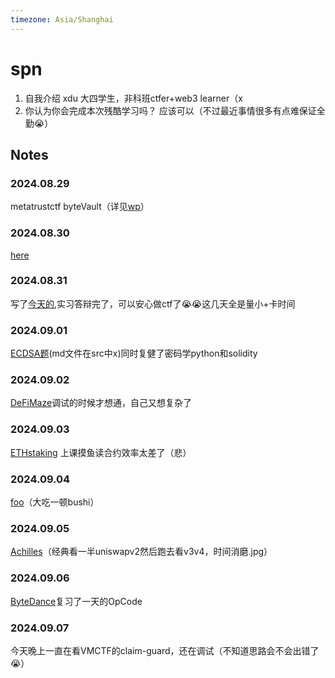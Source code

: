```yaml
---
timezone: Asia/Shanghai
---
```



# spn

1. 自我介绍
   xdu 大四学生，非科班ctfer+web3 learner（x
2. 你认为你会完成本次残酷学习吗？
   应该可以（不过最近事情很多有点难保证全勤😭）

## Notes

<!-- Content_START -->

### 2024.08.29 

metatrustctf byteVault（详见[wp](https://github.com/spn21/Web3-CTF-Intensive-CoLearning/tree/main/Writeup/spn)）

### 2024.08.30
[here](https://github.com/spn21/web3-ctf-learning/tree/main/metatrustctf/guessgame)

### 2024.08.31
写了[今天的](https://github.com/spn21/web3-ctf-learning/tree/main/metatrustctf/NaryReistry),实习答辩完了，可以安心做ctf了😭😭这几天全是量小+卡时间

### 2024.09.01
[ECDSA题](https://github.com/spn21/web3-ctf-learning/blob/main/metatrustctf/test/ECDSA.sol)(md文件在src中x)同时复健了密码学python和solidity

### 2024.09.02
[DeFiMaze](https://github.com/spn21/web3-ctf-learning/blob/main/metatrustctf/test/DeFiMaze.t.sol)调试的时候才想通，自己又想复杂了

### 2024.09.03
[ETHstaking](https://github.com/spn21/web3-ctf-learning/blob/main/metatrustctf/src/ETHStaking.md)
上课摸鱼读合约效率太差了（悲）

### 2024.09.04
[foo](https://github.com/spn21/web3-ctf-learning/blob/main/metatrustctf/src/foo.md)（大吃一顿bushi） 

### 2024.09.05
[Achilles](https://github.com/spn21/web3-ctf-learning/blob/main/metatrustctf/src/achilles.md)（经典看一半uniswapv2然后跑去看v3v4，时间消磨.jpg） 

### 2024.09.06
[ByteDance](https://github.com/spn21/web3-ctf-learning/blob/main/metatrustctf/src/ByteDance.md)复习了一天的OpCode

### 2024.09.07
今天晚上一直在看VMCTF的claim-guard，还在调试（不知道思路会不会出错了😭）
<!-- Content_END -->
